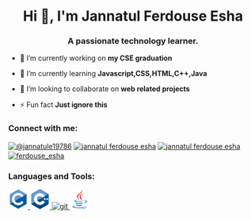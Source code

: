<h1 align="center">Hi 👋, I'm Jannatul Ferdouse Esha</h1>
<h3 align="center">A passionate technology learner.</h3>

- 🔭 I’m currently working on **my CSE graduation**

- 🌱 I’m currently learning **Javascript,CSS,HTML,C++,Java**

- 👯 I’m looking to collaborate on **web related projects**

- ⚡ Fun fact **Just ignore this**

<h3 align="left">Connect with me:</h3>
<p align="left">
<a href="https://twitter.com/@jannatule19786" target="blank"><img align="center" src="https://raw.githubusercontent.com/rahuldkjain/github-profile-readme-generator/master/src/images/icons/Social/twitter.svg" alt="@jannatule19786" height="30" width="40" /></a>
<a href="https://linkedin.com/in/jannatul ferdouse esha" target="blank"><img align="center" src="https://raw.githubusercontent.com/rahuldkjain/github-profile-readme-generator/master/src/images/icons/Social/linked-in-alt.svg" alt="jannatul ferdouse esha" height="30" width="40" /></a>
<a href="https://fb.com/jannatul ferdouse esha" target="blank"><img align="center" src="https://raw.githubusercontent.com/rahuldkjain/github-profile-readme-generator/master/src/images/icons/Social/facebook.svg" alt="jannatul ferdouse esha" height="30" width="40" /></a>
<a href="https://instagram.com/ferdouse_esha" target="blank"><img align="center" src="https://raw.githubusercontent.com/rahuldkjain/github-profile-readme-generator/master/src/images/icons/Social/instagram.svg" alt="ferdouse_esha" height="30" width="40" /></a>
</p>

<h3 align="left">Languages and Tools:</h3>
<p align="left"> <a href="https://www.cprogramming.com/" target="_blank" rel="noreferrer"> <img src="https://raw.githubusercontent.com/devicons/devicon/master/icons/c/c-original.svg" alt="c" width="40" height="40"/> </a> <a href="https://www.w3schools.com/cpp/" target="_blank" rel="noreferrer"> <img src="https://raw.githubusercontent.com/devicons/devicon/master/icons/cplusplus/cplusplus-original.svg" alt="cplusplus" width="40" height="40"/> </a> <a href="https://git-scm.com/" target="_blank" rel="noreferrer"> <img src="https://www.vectorlogo.zone/logos/git-scm/git-scm-icon.svg" alt="git" width="40" height="40"/> </a> <a href="https://www.java.com" target="_blank" rel="noreferrer"> <img src="https://raw.githubusercontent.com/devicons/devicon/master/icons/java/java-original.svg" alt="java" width="40" height="40"/> </a> </p>
